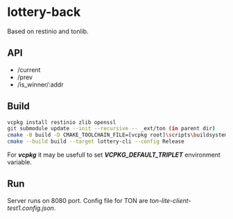 # lottery-back

Based on restinio and tonlib.

## API

- /current
- /prev
- /is_winner/:addr

## Build

```sh
vcpkg install restinio zlib openssl
git submodule update --init --recursive -- _ext/ton (in parent dir)
cmake -B build -D CMAKE_TOOLCHAIN_FILE=[vcpkg root]\scripts\buildsystems\vcpkg.cmake .
cmake --build build --target lottery-cli --config Release
```

For ***vcpkg*** it may be usefull to set ***VCPKG_DEFAULT_TRIPLET*** environment variable.

## Run

Server runs on 8080 port. Config file for TON are *ton-lite-client-test1.config.json*.
